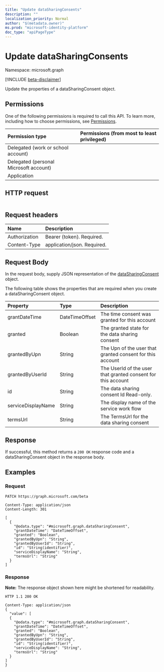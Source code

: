 ```yaml
---
title: "Update dataSharingConsents"
description: ""
localization_priority: Normal
author: "$(metadata.owner)"
ms.prod: "microsoft-identity-platform"
doc_type: "apiPageType"
---
```


# Update dataSharingConsents

Namespace: microsoft.graph

[!INCLUDE [beta-disclaimer](../../includes/beta-disclaimer.md)]

Update the properties of a dataSharingConsent object.

## Permissions

One of the following permissions is required to call this API. To learn more, including how to choose permissions, see [Permissions](/graph/permissions-reference).

| Permission type                        | Permissions (from most to least privileged) |
| :------------------------------------- | :------------------------------------------ |
| Delegated (work or school account)     |                                             |
| Delegated (personal Microsoft account) |                                             |
| Application                            |                                             |

## HTTP request

<!-- {
  "blockType": "ignored"
}
-->

```http

```

## Request headers

| Name          | Description                 |
| :------------ | :-------------------------- |
| Authorization | Bearer {token}. Required.   |
| Content-Type  | application/json. Required. |

## Request Body

In the request body, supply JSON representation of the [dataSharingConsent](../resources/intune-datasharingconsent.md) object.

<!-- Actions and Functions -->

<!-- CRUD Methods -->

The following table shows the properties that are required when you create a dataSharingConsent object.

| Property           | Type           | Description                                                  |
| :----------------- | :------------- | :----------------------------------------------------------- |
| grantDateTime      | DateTimeOffset | The time consent was granted for this account                |
| granted            | Boolean        | The granted state for the data sharing consent               |
| grantedByUpn       | String         | The Upn of the user that granted consent for this account    |
| grantedByUserId    | String         | The UserId of the user that granted consent for this account |
| id                 | String         | The data sharing consent Id Read-only.                       |
| serviceDisplayName | String         | The display name of the service work flow                    |
| termsUrl           | String         | The TermsUrl for the data sharing consent                    |

## Response

If successful, this method returns a `200 OK` response code and a dataSharingConsent object in the response body.

## Examples

### Request

<!-- {
  "blockType": "request",
  "name": "update_datasharingconsents"
}
-->

```http
PATCH https://graph.microsoft.com/beta

Content-Type: application/json
Content-Length: 301

[
  {
    "@odata.type": "#microsoft.graph.dataSharingConsent",
    "grantDateTime": "DateTimeOffset",
    "granted": "Boolean",
    "grantedByUpn": "String",
    "grantedByUserId": "String",
    "id": "String(identifier)",
    "serviceDisplayName": "String",
    "termsUrl": "String"
  }
]

```

### Response

**Note:** The response object shown here might be shortened for readability.

<!-- {
  "blockType": "response",
  "truncated": true,
  "@odata.type": "$(this.ReturnTypeFullName)"
}
-->

```http
HTTP 1.1 200 OK

Content-Type: application/json
{
  "value": [
  {
    "@odata.type": "#microsoft.graph.dataSharingConsent",
    "grantDateTime": "DateTimeOffset",
    "granted": "Boolean",
    "grantedByUpn": "String",
    "grantedByUserId": "String",
    "id": "String(identifier)",
    "serviceDisplayName": "String",
    "termsUrl": "String"
  }
]
}

```
